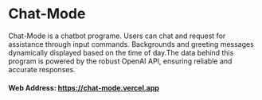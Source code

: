 # Chat-Mode
Chat-Mode is a chatbot programe. Users can chat and request for assistance through input commands. Backgrounds and greeting messages dynamically displayed based on the time of day.The data behind this program is powered by the robust OpenAI API, ensuring reliable and accurate responses.
#### Web Address: https://chat-mode.vercel.app
